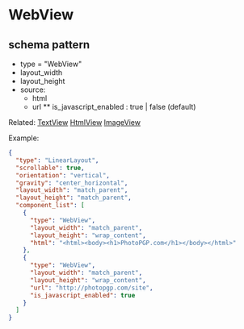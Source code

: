 # WebView
## schema pattern

* type = "WebView"
* layout_width
* layout_height
* source:
  - html
  - url
** is_javascript_enabled : true | false (default)

Related:
[TextView](TextView.md) 
[HtmlView](HtmlView.md) 
[ImageView](ImageView.md) 


Example:
```json
{
  "type": "LinearLayout",
  "scrollable": true,
  "orientation": "vertical",
  "gravity": "center_horizontal",
  "layout_width": "match_parent",
  "layout_height": "match_parent",
  "component_list": [
    {
      "type": "WebView",
      "layout_width": "match_parent",
      "layout_height": "wrap_content",
      "html": "<html><body><h1>PhotoPGP.com</h1></body></html>"
    },
    {
      "type": "WebView",
      "layout_width": "match_parent",
      "layout_height": "wrap_content",
      "url": "http://photopgp.com/site",
      "is_javascript_enabled": true
    }
  ]
}
```






